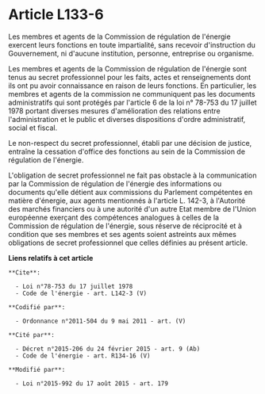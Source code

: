 # Article L133-6

Les membres et agents de la Commission de régulation de l'énergie exercent leurs fonctions en toute impartialité, sans
recevoir d'instruction du Gouvernement, ni d'aucune institution, personne, entreprise ou organisme. 

Les membres et agents de la Commission de régulation de l'énergie sont tenus au secret professionnel pour les faits, actes et
renseignements dont ils ont pu avoir connaissance en raison de leurs fonctions. En particulier, les membres et agents de la
commission ne communiquent pas les documents administratifs qui sont protégés par l'article 6 de la loi n° 78-753 du 17
juillet 1978 portant diverses mesures d'amélioration des relations entre l'administration et le public et diverses
dispositions d'ordre administratif, social et fiscal. 

Le non-respect du secret professionnel, établi par une décision de justice, entraîne la cessation d'office des fonctions au
sein de la Commission de régulation de l'énergie. 

L'obligation de secret professionnel ne fait pas obstacle à la communication par la Commission de régulation de l'énergie des
informations ou documents qu'elle détient aux commissions du Parlement compétentes en matière d'énergie, aux agents
mentionnés à l'article L. 142-3, à l'Autorité des marchés financiers ou à une autorité d'un autre Etat membre de l'Union
européenne exerçant des compétences analogues à celles de la Commission de régulation de l'énergie, sous réserve de
réciprocité et à condition que ses membres et ses agents soient astreints aux mêmes obligations de secret professionnel que
celles définies au présent article.

**Liens relatifs à cet article**

	**Cite**:

	  - Loi n°78-753 du 17 juillet 1978
	  - Code de l'énergie - art. L142-3 (V)

	**Codifié par**:

	  - Ordonnance n°2011-504 du 9 mai 2011 - art. (V)

	**Cité par**:

	  - Décret n°2015-206 du 24 février 2015 - art. 9 (Ab)
	  - Code de l'énergie - art. R134-16 (V)

	**Modifié par**:

	  - Loi n°2015-992 du 17 août 2015 - art. 179
